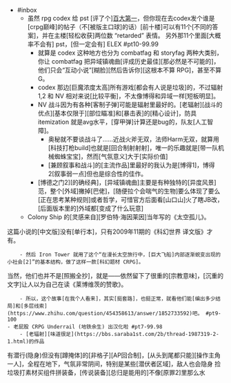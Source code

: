 - #inbox
    - 虽然 rpg codex 给 pst [评了个][百大第一](https://bbs.saraba1st.com/2b/thread-2003231-2-1.html)，但你现在去codex发个谁是[crpg巅峰]的帖子（不[被版主口球]的话）[前十楼]可以有11个[不同的答案]，并在主楼[轻松收获]两位数 “retarded” 表情。
另外那11个里面[大概率不会有] pst，[但一定会有] ELEX #pt10-99.99
        - 就算是 codex 这种地方也分为 combatfag 和 storyfag 两种大类别，你让 combatfag 把异域镇魂曲[评成历史最佳][那必然是不可能的]，他们只会“互动小说”[糊脸][然后告诉你][这根本不算 RPG]，甚至不算 G。
        - codex 那边[巨魔浓度太高]所有游戏[都会有人说是垃圾]的，不过辐射 1,2 和 NV 相对来说[比较平衡]，不太像博得和异域一样[短板明显]。
        - NV 战斗因为有各种[客制子弹]可能是辐射里最好的。[老辐射][战斗的优点][基本仅限于][部位瞄准]和[暴击表]的[精心设计]，防具 itemization 就是avg水平，[穿甲弹]计算还是bug的，队友[人工智障]。
            - 奥秘就不要谈战斗了……近战火斧无双，法师Harm无双，就算用[科技打枪build]也就是[回合制射射射]，唯一的乐趣就是[带一队机械蜘蛛宝宝]，然而[气氛意义]大于[实际价值]
            - [兼顾叙事和战斗]的[主流作品]里最好的我认为是[博得1]，博得2[叙事弱一点]但也是综合性的佳作。
        - [博德之门2][的确经典]，[异域镇魂曲]主要是有种独特的[异度风景]范，整个[外域]撇掉[巴佬]，[随便拉个会喘气的生物]要么体现了要么[正在思考某种规则]或者哲学，可惜官方后面看[山口山]火了瞎JB改，[后面版本里的]外域都[变成了什么玩意]
    - Colony Ship 的[灵感来自][罗伯特·海因莱因]当年写的《太空孤儿》。

这篇小说的[中文版]没有[单行本]，只有2009年11期的《科幻世界 译文版》才有。


        - 然后 Iron Tower 就用了这个“在漫长太空旅行中，[巨大飞船]内部逐渐蜕变出现的小社会[2]”的基本结构，做了这样一款[科幻题材 CRPG]。

当然，他们也并不是[照搬全抄]，就是——依然留下了很重的[宗教意味]，[沉重的文字]让人以为自己在读《莱博维茨的赞歌》。

        - 所以，这个故事[在我个人看来]，其实[挺套路]，也挺正常，就看他们能[编出多少结局]和[多层线索](https://www.zhihu.com/question/454358613/answer/1852733592)吧。 #pt9-100
    - 老屁股 CRPG Underrail (地铁余生) 出汉化啦 #pt7-99.98
        - [老辐射][味道很足](https://bbs.saraba1st.com/2b/thread-1987319-2-1.html)的作品
有潜行(隐身)但没有[蹲掩体]的[非格子][AP回合制]，[从头到尾都只能][操作主角一人]，全程在地下，气氛非常阴间，特别是某些[潜伏者区域]，敌人也会隐身
捡垃圾打素材买组件拼装备，[传说装备][总归是能用的]不像[原罪2]里那么水
